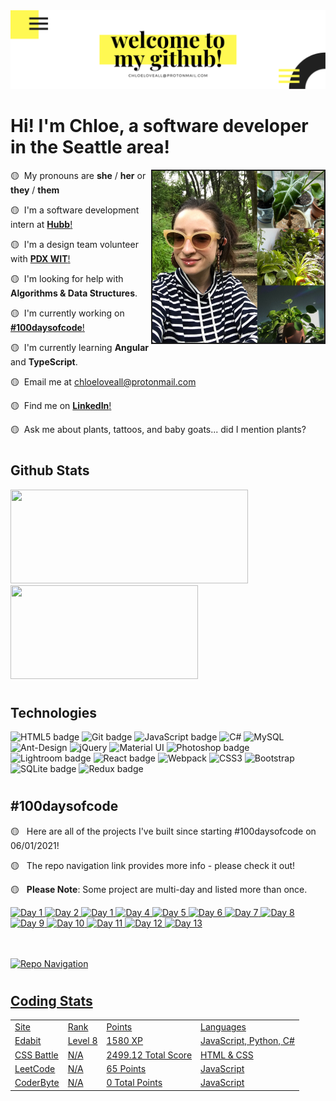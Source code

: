<img src="img/github-header.png">

<h1>Hi! I'm Chloe, a software developer in the Seattle area!</h1>

<img src="img/aboutme-img.JPG" border="2px #ffffff solid" width="275px" align="right">

🟡 &nbsp;My pronouns are  **she** / **her** or **they** / **them**

🟡 &nbsp;I'm a software development intern at <a href="https://www.hubb.me/">**Hubb**!</a>

🟡 &nbsp;I'm a design team volunteer with <a href="https://www.pdxwit.org">**PDX WIT**!</a>

🟡 &nbsp;I'm looking for help with **Algorithms & Data Structures**.

🟡 &nbsp;I'm currently working on <a href="https://www.github.com/chloeloveall/100daysofcode">**#100daysofcode**!</a>

🟡 &nbsp;I'm currently learning **Angular** and **TypeScript**.

🟡 &nbsp;Email me at <a href="mailto:chloeloveall@protonmail.com">chloeloveall@protonmail.com</a>

🟡 &nbsp;Find me on <a href="https://www.linkedin.com/in/chloeloveall/">**LinkedIn**!</a>

🟡 &nbsp;Ask me about plants, tattoos, and baby goats... did I mention plants?


#

<h2>Github Stats</h2>

<img height="150px" width="380px" src="https://github-readme-stats.vercel.app/api?username=chloeloveall&theme=highcontrast&show_icons=true&&count_private=true&include_all_commits=true&custom_title=My%20stats%20around%20here&title_color=FFF952&text_color=FFFFFF&icon_color=FFF952&locale="/> <img height="150px" width="300px" src="https://github-readme-stats.vercel.app/api/top-langs/?username=chloeloveall&hide=html&card_width=320&layout=compact&langs_count=7&text_color=ffffff&icon_color=ffffff&bg_color=000000&title_color=ffffff"/> 

#

<h2>Technologies</h2>

<p> <img alt="HTML5 badge" src="https://img.shields.io/badge/html5%20-%23E34F26.svg?&style=for-the-badge&logo=html5&logoColor=white" height=30 width=100/>  <img alt="Git badge" src="https://img.shields.io/badge/git%20-%23F05032.svg?&style=for-the-badge&logo=git&logoColor=white" height=30 width=100/> 
<img alt="JavaScript badge" src="https://img.shields.io/badge/javascript%20-%23F7DF1E.svg?&style=for-the-badge&logo=javascript&logoColor=black" height=30 width=100/> <img alt="C#" src="https://img.shields.io/badge/c%23-%23239120.svg?&style=for-the-badge&logo=c-sharp&logoColor=white" height=30 width=100/> <img alt="MySQL" src="https://img.shields.io/badge/mysql-%2300f.svg?&style=for-the-badge&logo=mysql&logoColor=white" height=30 width=100/> <img alt="Ant-Design" src="https://img.shields.io/badge/-AntDesign-%230170FE?&style=for-the-badge&logo=ant-design&logoColor=white" height=30 width=100/> <img alt="jQuery" src="https://img.shields.io/badge/jquery-%230769AD.svg?&style=for-the-badge&logo=jquery&logoColor=white" height=30 width=100/> <img alt="Material UI" src="https://img.shields.io/badge/materialui-%230081CB.svg?&style=for-the-badge&logo=material-ui&logoColor=white" height=30 width=100/> <img alt="Photoshop badge" src="https://img.shields.io/badge/photoshop%20-%2331A8FF.svg?&style=for-the-badge&logo=adobe%20photoshop&logoColor=white" height=30 width=100/> <img alt="Lightroom badge" src="https://img.shields.io/badge/lightroom%20-%2331A8FF.svg?&style=for-the-badge&logo=adobe%20lightroom&logoColor=white" height=30 width=100/> <img alt="React badge" src="https://img.shields.io/badge/react%20-%2361DAFB.svg?&style=for-the-badge&logo=react&logoColor=black" height=30 width=100/> <img alt="Webpack" src="https://img.shields.io/badge/webpack-%238DD6F9.svg?&style=for-the-badge&logo=webpack&logoColor=black" height=30 width=100/> <img alt="CSS3" src="https://img.shields.io/badge/css3%20-%235151e7.svg?&style=for-the-badge&logo=css3&logoColor=white" height=30 width=100/> <img alt="Bootstrap" src="https://img.shields.io/badge/bootstrap-%23563D7C.svg?&style=for-the-badge&logo=bootstrap&logoColor=white" height=30 width=100/> <img alt="SQLite badge" src ="https://img.shields.io/badge/sqlite-%23662D91.svg?&style=for-the-badge&logo=sqlite&logoColor=white" height=30 width=100/> <img alt="Redux badge" src="https://img.shields.io/badge/redux%20-%23452170.svg?&style=for-the-badge&logo=redux&logoColor=white" height=30 width=100/></p>

#

<h2>#100daysofcode</h2>

🟡 &nbsp; Here are all of the projects I've built since starting #100daysofcode on 06/01/2021!

🟡 &nbsp; The repo navigation link provides more info - please check it out!   

🟡 &nbsp; **Please Note**: Some project are multi-day and listed more than once.  

<a href="https://let-it-snow.vercel.app/"><img alt="Day 1" src="https://img.shields.io/badge/-Day 01-FFF952?style=for-the-badge&logo=day" height=30 width=79/> <a href="https://quotable-generator.vercel.app/"><img alt="Day 2" src="https://img.shields.io/badge/-Day 02-FFF952?style=for-the-badge&logo=day" height=30 width=79/> <a href="https://tipped-neon.vercel.app/"><img alt="Day 1" src="https://img.shields.io/badge/-Day 03-FFF952?style=for-the-badge&logo=day" height=30 width=79/>  <a href="https://vertical-timeline.vercel.app/"><img alt="Day 4" src="https://img.shields.io/badge/-Day 04-FFF952?style=for-the-badge&logo=day" height=30 width=79/> <a href="https://vertical-timeline.vercel.app/"><img alt="Day 5" src="https://img.shields.io/badge/-Day 05-FFF952?style=for-the-badge&logo=day" height=30 width=79/> <a href="https://vertical-timeline.vercel.app/"><img alt="Day 6" src="https://img.shields.io/badge/-Day 06-FFF952?style=for-the-badge&logo=day" height=30 width=79/> <a href="https://vertical-timeline.vercel.app/"><img alt="Day 7" src="https://img.shields.io/badge/-Day 07-FFF952?style=for-the-badge&logo=day" height=30 width=79/> <a href="https://html-css-assessment.vercel.app/"><img alt="Day 8" src="https://img.shields.io/badge/-Day 08-FFF952?style=for-the-badge&logo=day" height=30 width=79/> <a href="https://html-css-assessment.vercel.app/"><img alt="Day 9" src="https://img.shields.io/badge/-Day 09-FFF952?style=for-the-badge&logo=day" height=30 width=79/> <a href="https://github.com/chloeloveall/who-pays"><img alt="Day 10" src="https://img.shields.io/badge/-Day 10-FFF952?style=for-the-badge&logo=day" height=30 width=79/> <a href="https://github.com/chloeloveall/who-pays"><img alt="Day 11" src="https://img.shields.io/badge/-Day 11-FFF952?style=for-the-badge&logo=day" height=30 width=79/> <a href="https://github.com/chloeloveall/bot-me-seymour"><img alt="Day 12" src="https://img.shields.io/badge/-Day 12-FFF952?style=for-the-badge&logo=day" height=30 width=79/> <a href="https://github.com/chloeloveall/bot-me-seymour"><img alt="Day 13" src="https://img.shields.io/badge/-Day 13-FFF952?style=for-the-badge&logo=day" height=30 width=79/> 

<br />
<br />
<a href="https://github.com/chloeloveall/100daysofcode/"><img alt="Repo Navigation" src="https://img.shields.io/badge/-100 Repo Navigation-FFF952?style=for-the-badge&logo=day" height=30 width=162/> 

#

<h2>Coding Stats</h2>

<table>
  <tr>
    <td>Site</td>
    <td>Rank</td>
    <td>Points</td>
    <td>Languages</td>
  </tr>
  <tr>
    <td><a href="https://edabit.com/user/XT23a68TjWwNE7Qko">Edabit</a></td>
    <td>Level 8</td>
    <td>1580 XP</td>
    <td>JavaScript, Python, C#</td>
  </tr>
  <tr>
    <td><a href="https://cssbattle.dev/player/chloeloveall">CSS Battle</a></td>
    <td>N/A</td>
    <td>2499.12 Total Score</td>
    <td>HTML & CSS</td>
  </tr>
  <tr>
    <td><a href="https://leetcode.com/chloeloveall/">LeetCode</a></td>
    <td>N/A</td>
    <td>65 Points</td>
    <td>JavaScript</td>
  </tr>
  <tr>
    <td><a href="https://coderbyte.com/profile/chloeloveall">CoderByte</a></td>
    <td>N/A</td>
    <td>0 Total Points</td>
    <td>JavaScript</td>
  </tr>
</table>

#